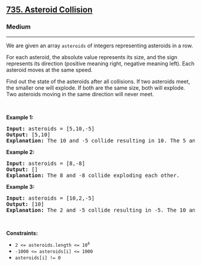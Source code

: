 <h2><a href="https://leetcode.com/problems/asteroid-collision/?envType=study-plan-v2&envId=leetcode-75">735. Asteroid Collision</a></h2><h3>Medium</h3><hr><p>We are given an array <code>asteroids</code> of integers representing asteroids in a row.</p>

<p>For each asteroid, the absolute value represents its size, and the sign represents its direction (positive meaning right, negative meaning left). Each asteroid moves at the same speed.</p>

<p>Find out the state of the asteroids after all collisions. If two asteroids meet, the smaller one will explode. If both are the same size, both will explode. Two asteroids moving in the same direction will never meet.</p>

<p>&nbsp;</p>
<p><strong class="example">Example 1:</strong></p>

<pre>
<strong>Input:</strong> asteroids = [5,10,-5]
<strong>Output:</strong> [5,10]
<strong>Explanation:</strong> The 10 and -5 collide resulting in 10. The 5 and 10 never collide.
</pre>

<p><strong class="example">Example 2:</strong></p>

<pre>
<strong>Input:</strong> asteroids = [8,-8]
<strong>Output:</strong> []
<strong>Explanation:</strong> The 8 and -8 collide exploding each other.
</pre>

<p><strong class="example">Example 3:</strong></p>

<pre>
<strong>Input:</strong> asteroids = [10,2,-5]
<strong>Output:</strong> [10]
<strong>Explanation:</strong> The 2 and -5 collide resulting in -5. The 10 and -5 collide resulting in 10.
</pre>

<p>&nbsp;</p>
<p><strong>Constraints:</strong></p>

<ul>
	<li><code>2 &lt;= asteroids.length &lt;= 10<sup>4</sup></code></li>
	<li><code>-1000 &lt;= asteroids[i] &lt;= 1000</code></li>
	<li><code>asteroids[i] != 0</code></li>
</ul>
